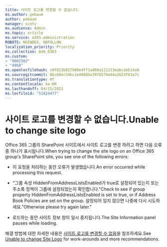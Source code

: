 ```yaml
---
title: 사이트 로고를 변경할 수 없습니다.
ms.author: pebaum
author: pebaum
manager: scotv
ms.audience: Admin
ms.topic: article
ms.service: o365-administration
ROBOTS: NOINDEX, NOFOLLOW
localization_priority: Priority
ms.collection: Adm_O365
ms.custom:
- "9002502"
- "4868"
ms.openlocfilehash: c0f823b827980e4ff1a888a121213eabcabb14a9
ms.sourcegitcommit: 8bc60ec34bc1e40685e3976576e04a2623f63a7c
ms.translationtype: HT
ms.contentlocale: ko-KR
ms.lasthandoff: 04/15/2021
ms.locfileid: "51824477"
---
```

# <a name="unable-to-change-site-logo"></a><span data-ttu-id="95855-102">사이트 로고를 변경할 수 없습니다.</span><span class="sxs-lookup"><span data-stu-id="95855-102">Unable to change site logo</span></span>

<span data-ttu-id="95855-103">Office 365 그룹의 SharePoint 사이트에서 사이트 로고를 변경 하려고 하면 다음 오류 중 하나가 표시됩니다.</span><span class="sxs-lookup"><span data-stu-id="95855-103">When trying to change the site logo on an Office 365 group's SharePoint site, you see one of the following errors:</span></span>

- <span data-ttu-id="95855-104">이 요청을 처리하는 동안 오류가 발생했습니다.</span><span class="sxs-lookup"><span data-stu-id="95855-104">An error occurred while processing this request.</span></span>

- <span data-ttu-id="95855-105">"그룹 속성 HiddenFromAddressListsEnabled가 true로 설정되어 있는지 또는 주소록 정책이 그룹에 설정되었는지 확인합니다.</span><span class="sxs-lookup"><span data-stu-id="95855-105">"Check to see if group property HiddenFromAddressListsEnabled is set to true, or if Address Book Policies are set on the group.</span></span> <span data-ttu-id="95855-106">설정되어 있지 않으면 나중에 다시 시도하세요."</span><span class="sxs-lookup"><span data-stu-id="95855-106">Otherwise please try again later."</span></span>

- <span data-ttu-id="95855-107">로드하는 동안 사이트 정보 창이 일시 중지됩니다.</span><span class="sxs-lookup"><span data-stu-id="95855-107">The Site Information panel pauses while loading.</span></span>

<span data-ttu-id="95855-108">해결 방법에 대한 자세한 내용은 [사이트 로고를 변경할 수 없음](https://docs.microsoft.com/sharepoint/troubleshoot/sites/error-when-changing-o365-site-logo)을 참조하세요.</span><span class="sxs-lookup"><span data-stu-id="95855-108">See [Unable to change Site Logo](https://docs.microsoft.com/sharepoint/troubleshoot/sites/error-when-changing-o365-site-logo) for work-arounds and more recommendations.</span></span>
